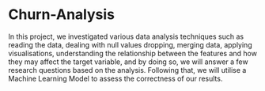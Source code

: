 # Churn-Analysis
In this project, we investigated various data analysis techniques such as reading the data, dealing with null values dropping, merging data, applying visualisations, understanding the relationship between the features and how they may affect the target variable, and by doing so, we will answer a few research questions based on the analysis. Following that, we will utilise a Machine Learning Model to assess the correctness of our results.
